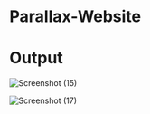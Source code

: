 # Parallax-Website

# Output

![Screenshot (15)](https://user-images.githubusercontent.com/121597033/229265505-e3e74666-ce81-426b-8c87-d0b52e2b2c32.png)



![Screenshot (17)](https://user-images.githubusercontent.com/121597033/229265534-2fe57d28-a377-4582-8673-0be990a5df6b.png)
